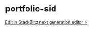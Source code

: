 # portfolio-sid

[Edit in StackBlitz next generation editor ⚡️](https://stackblitz.com/~/github.com/rtejasiddhartha/portfolio-sid)